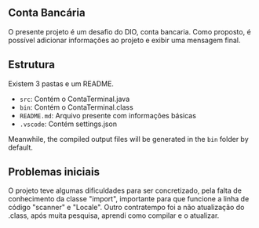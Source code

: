 ## Conta Bancária

O presente projeto é um desafio do DIO, conta bancaria. Como proposto, é possível adicionar informações ao projeto e exibir uma mensagem final.

## Estrutura

Existem 3 pastas e um README.

- `src`: Contém o ContaTerminal.java
- `bin`: Contém o ContaTerminal.class
- `README.md`: Arquivo presente com informações básicas
- `.vscode`: Contém settings.json

Meanwhile, the compiled output files will be generated in the `bin` folder by default.

## Problemas iniciais

O projeto teve algumas dificuldades para ser concretizado, pela falta de conhecimento da classe "import", importante para que funcione a linha de código "scanner" e "Locale".
Outro contratempo foi a não atualização do .class, após muita pesquisa, aprendi como compilar e o atualizar.
